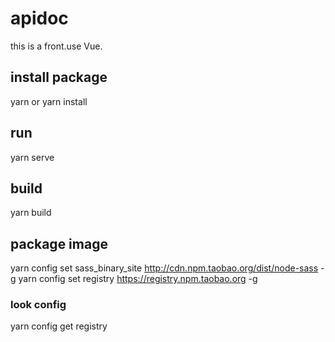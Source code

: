 # apidoc
this is a front.use Vue.
## install package
yarn  or yarn install

## run 
yarn serve 

## build 
yarn build

## package image
yarn config set sass_binary_site http://cdn.npm.taobao.org/dist/node-sass -g
yarn config set registry https://registry.npm.taobao.org -g
### look config
yarn config get registry
